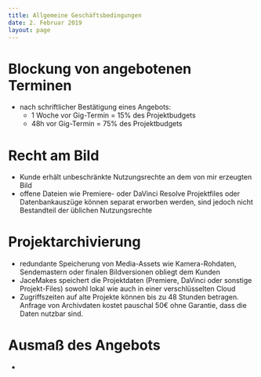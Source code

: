 ```yaml
---
title: Allgemeine Geschäftsbedingungen
date: 2. Februar 2019
layout: page
---
```


# Blockung von angebotenen Terminen

- nach schriftlicher Bestätigung eines Angebots: 
   - 1 Woche vor Gig-Termin = 15% des Projektbudgets
  - 48h vor Gig-Termin = 75% des Projektbudgets
  
# Recht am Bild

- Kunde erhält unbeschränkte Nutzungsrechte an dem von mir erzeugten Bild
- offene Dateien wie Premiere- oder DaVinci Resolve Projektfiles oder Datenbankauszüge können separat erworben werden, sind jedoch nicht Bestandteil der üblichen Nutzungsrechte

# Projektarchivierung

- redundante Speicherung von Media-Assets wie Kamera-Rohdaten, Sendemastern oder finalen Bildversionen obliegt dem Kunden
- JaceMakes speichert die Projektdaten (Premiere, DaVinci oder sonstige Projekt-Files) sowohl lokal wie auch in einer verschlüsselten Cloud
- Zugriffszeiten auf alte Projekte können bis zu 48 Stunden betragen. Anfrage von Archivdaten kostet pauschal 50€ ohne Garantie, dass die Daten nutzbar sind.

# Ausmaß des Angebots

- 
